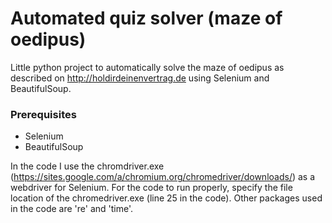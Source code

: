 # Automated quiz solver (maze of oedipus)

Little python project to automatically solve the maze of oedipus as described on http://holdirdeinenvertrag.de using Selenium and BeautifulSoup.

### Prerequisites

* Selenium 
* BeautifulSoup

In the code I use the chromdriver.exe (https://sites.google.com/a/chromium.org/chromedriver/downloads/) as a webdriver for Selenium. For the code to run properly, specify the file location of the chromedriver.exe (line 25 in the code). Other packages used in the code are 're' and 'time'. 
